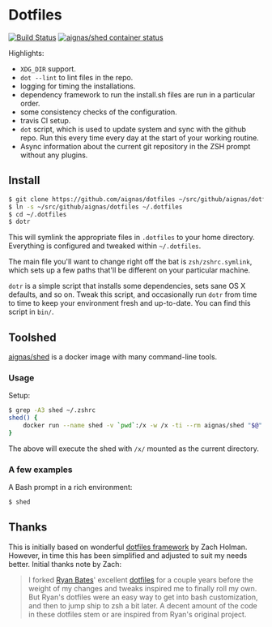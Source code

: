 # Dotfiles

[![Build
Status](https://travis-ci.org/aignas/dotfiles.svg?branch=master)](https://travis-ci.org/aignas/dotfiles)
[![aignas/shed container status](https://images.microbadger.com/badges/image/aignas/shed.svg)](https://microbadger.com/images/aignas/shed "Docker image badger from microbadger.com")

Highlights:
- `XDG_DIR` support.
- `dot --lint` to lint files in the repo.
- logging for timing the installations.
- dependency framework to run the install.sh files are run in a particular order.
- some consistency checks of the configuration.
- travis CI setup.
- `dot` script, which is used to update system and sync with the github repo.
  Run this every time every day at the start of your working routine.
- Async information about the current git repository in the ZSH prompt without
  any plugins.

## Install

```sh
$ git clone https://github.com/aignas/dotfiles ~/src/github/aignas/dotfiles
$ ln -s ~/src/github/aignas/dotfiles ~/.dotfiles
$ cd ~/.dotfiles
$ dotr
```

This will symlink the appropriate files in `.dotfiles` to your home directory.
Everything is configured and tweaked within `~/.dotfiles`.

The main file you'll want to change right off the bat is `zsh/zshrc.symlink`,
which sets up a few paths that'll be different on your particular machine.

`dotr` is a simple script that installs some dependencies, sets sane OS X
defaults, and so on. Tweak this script, and occasionally run `dotr` from time to
time to keep your environment fresh and up-to-date. You can find this script in
`bin/`.

## Toolshed

[aignas/shed](https://hub.docker.com/r/aignas/shed/) is a docker
image with many command-line tools.

### Usage

Setup:
```sh
$ grep -A3 shed ~/.zshrc
shed() {
    docker run --name shed -v `pwd`:/x -w /x -ti --rm aignas/shed "$@"
}
```

The above will execute the shed with `/x/` mounted as the current directory.

### A few examples

A Bash prompt in a rich environment:
```sh
$ shed
```

## Thanks

This is initially based on wonderful [dotfiles
framework](https://github.com/holman/dotfiles) by Zach Holman.  However, in
time this has been simplified and adjusted to suit my needs better.  Initial
thanks note by Zach:

> I forked [Ryan Bates](http://github.com/ryanb)' excellent
> [dotfiles](http://github.com/ryanb/dotfiles) for a couple years before the
> weight of my changes and tweaks inspired me to finally roll my own. But Ryan's
> dotfiles were an easy way to get into bash customization, and then to jump
> ship to zsh a bit later. A decent amount of the code in these dotfiles stem
> or are inspired from Ryan's original project.

